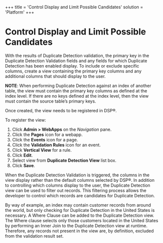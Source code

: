 +++
title = 'Control Display and Limit Possible Candidates'
solution = 'Platform'
+++

# Control Display and Limit Possible Candidates

With the results of Duplicate Detection validation, the primary key in
the Duplicate Detection Validation fields and any fields for which
Duplicate Detection has been enabled display. To include or exclude
specific columns, create a view containing the primary key columns and
any additional columns that should display to the user.

**NOTE**: When performing Duplicate Detection against an index of
another table, the view must contain the primary key columns as defined
at the index level. If there are no keys defined at the index level,
then the view must contain the source table’s primary keys.

Once created, the view needs to be registered in DSP®.

To register the view:

1.  Click **Admin \> WebApps** on the *Navigation* pane.
2.  Click the **Pages** icon for a webapp.
3.  Click the **Events** icon for a page.
4.  Click the **Validation Rules** icon for an event.
5.  Click **Vertical View** for a rule.
6.  Click **Edit**.
7.  Select view from **Duplicate Detection View** list box.
8.  Click **Save**.

When the Duplicate Detection Validation is triggered, the columns in the
view display rather than the default columns selected by DSP®. In
addition to controlling which columns display to the user, the Duplicate
Detection view can be used to filter out records. This filtering process
allows the developer to control which records are candidates for
Duplicate Detection.

By way of example, an index may contain customer records from around the
world, but only checking for Duplicate Detection in the United States is
necessary. A Where Clause can be added to the Duplicate Detection view.
The Where clause selects only those customers located in the United
States by performing an Inner Join to the Duplicate Detection view at
runtime. Therefore, any records not present in the view are, by
definition, excluded from the validation result set.

